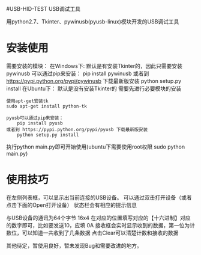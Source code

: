 #USB-HID-TEST
USB调试工具

用python2.7、Tkinter、pywinusb(pyusb-linux)模块开发的USB调试工具

安装使用
================================================================
需要安装的模块：
在Windows下:
    默认是有安装Tkinter的，因此只需要安装pywinusb
    可以通过pip来安装：
        pip install pywinusb
    或者到 https://pypi.python.org/pypi/pywinusb 下载最新版安装
        python setup.py install
在Ubuntu下：
    默认是没有安装Tkinter的
    需要先进行必要模块的安装

    使用apt-get安装tk
    sudo apt-get install python-tk

    pyusb可以通过pip来安装：
        pip install pyusb
    或者到 https://pypi.python.org/pypi/pyusb 下载最新版安装
        python setup.py install


执行python main.py即可开始使用(ubuntu下需要使用root权限 sudo python main.py)


使用技巧
================================================================
在左侧列表框，可以显示出当前连接的USB设备。
可以通过双击打开设备（或者点击下面的Open打开设备）
状态栏会有相应的提示信息

与USB设备的通讯为64个字节
16x4 在对应的位置填写对应的【十六进制】对应的数字即可，比如要发送10，应填 0A
接收框会实时显示收到的数据，第一位为计数位，可以知道一共收到了几条数据
点击Clear可以清楚计数和接收的数据

其他待定，暂使用良好，暂未发现Bug和需要改进的地方。